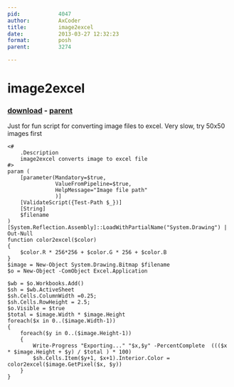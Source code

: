 ```yaml
---
pid:            4047
author:         AxCoder
title:          image2excel
date:           2013-03-27 12:32:23
format:         posh
parent:         3274

---
```


# image2excel

### [download](//scripts/4047.ps1) - [parent](//scripts/3274.md)

Just for fun script for converting image files to excel. Very slow,  try 50x50 images first

```posh
<#
    .Description
    image2excel converts image to excel file
#>
param (
    [parameter(Mandatory=$true,
               ValueFromPipeline=$true,
               HelpMessage="Image file path"               
               )]
    [ValidateScript({Test-Path $_})]
    [String]
    $filename
)
[System.Reflection.Assembly]::LoadWithPartialName("System.Drawing") | Out-Null
function color2excel($color)
{
    $color.R * 256*256 + $color.G * 256 + $color.B
}
$image = New-Object System.Drawing.Bitmap $filename
$o = New-Object -ComObject Excel.Application

$wb = $o.Workbooks.Add()
$sh = $wb.ActiveSheet
$sh.Cells.ColumnWidth =0.25;
$sh.Cells.RowHeight = 2.5;
$o.Visible = $true
$total = $image.Width * $image.Height
foreach($x in 0..($image.Width-1))
{
    foreach($y in 0..($image.Height-1))
    {
        Write-Progress "Exporting..." "$x,$y" -PercentComplete  ((($x * $image.Height + $y) / $total ) * 100)
        $sh.Cells.Item($y+1, $x+1).Interior.Color = color2excel($image.GetPixel($x, $y))
    }
}
```
